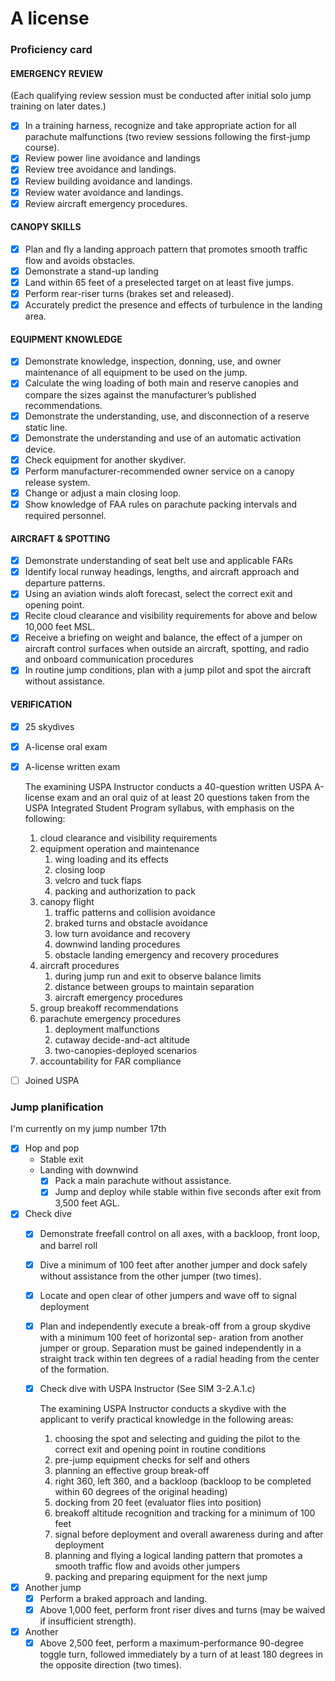 # A license

### Proficiency card

#### EMERGENCY REVIEW

(Each qualifying review session must be conducted after initial solo jump training on later dates.)

* [x] In a training harness, recognize and take appropriate action for all parachute malfunctions (two review sessions following the first-jump course).
* [x] Review power line avoidance and landings
* [x] Review tree avoidance and landings.
* [x] Review building avoidance and landings.
* [x] Review water avoidance and landings.
* [x] Review aircraft emergency procedures.

#### CANOPY SKILLS

* [x] Plan and fly a landing approach pattern that promotes smooth traffic flow and avoids obstacles.
* [x] Demonstrate a stand-up landing
* [x] Land within 65 feet of a preselected target on at least five jumps.
* [x] Perform rear-riser turns (brakes set and released).
* [x] Accurately predict the presence and effects of turbulence in the landing area.

#### EQUIPMENT KNOWLEDGE

* [x] Demonstrate knowledge, inspection, donning, use, and owner maintenance of all equipment to be used on the jump.
* [x] Calculate the wing loading of both main and reserve canopies and compare the sizes against the manufacturer’s published recommendations.
* [x] Demonstrate the understanding, use, and disconnection of a reserve static line.
* [x] Demonstrate the understanding and use of an automatic activation device.
* [x] Check equipment for another skydiver.
* [x] Perform manufacturer-recommended owner service on a canopy release system.
* [x] Change or adjust a main closing loop.
* [x] Show knowledge of FAA rules on parachute packing intervals and required personnel.

#### AIRCRAFT & SPOTTING

* [x] Demonstrate understanding of seat belt use and applicable FARs
* [x] Identify local runway headings, lengths, and aircraft approach and departure patterns.
* [x] Using an aviation winds aloft forecast, select the correct exit and opening point.
* [x] Recite cloud clearance and visibility requirements for above and below 10,000 feet MSL.
* [x] Receive a briefing on weight and balance, the effect of a jumper on aircraft control surfaces when outside an aircraft, spotting, and radio and onboard communication procedures
* [x] In routine jump conditions, plan with a jump pilot and spot the aircraft without assistance.

#### VERIFICATION

* [x] 25 skydives
* [x] A-license oral exam
*   [x] A-license written exam

    The examining USPA Instructor conducts a 40-question written USPA A-license exam and an oral quiz of at least 20 questions taken from the USPA Integrated Student Program syllabus, with emphasis on the following:

    1. cloud clearance and visibility requirements
    2. equipment operation and maintenance
       1. wing loading and its effects
       2. closing loop
       3. velcro and tuck flaps
       4. packing and authorization to pack
    3. canopy flight
       1. traffic patterns and collision avoidance
       2. braked turns and obstacle avoidance
       3. low turn avoidance and recovery
       4. downwind landing procedures
       5. obstacle landing emergency and recovery procedures
    4. aircraft procedures
       1. during jump run and exit to observe balance limits
       2. distance between groups to maintain separation
       3. aircraft emergency procedures
    5. group breakoff recommendations
    6. parachute emergency procedures
       1. deployment malfunctions
       2. cutaway decide-and-act altitude
       3. two-canopies-deployed scenarios
    7. accountability for FAR compliance
* [ ] Joined USPA

### Jump planification

I'm currently on my jump number 17th

* [x] Hop and pop
  * Stable exit
  * Landing with downwind
    * [x] Pack a main parachute without assistance.
    * [x] Jump and deploy while stable within five seconds after exit from 3,500 feet AGL.
* [x] Check dive
  * [x] Demonstrate freefall control on all axes, with a backloop, front loop, and barrel roll
  * [x] Dive a minimum of 100 feet after another jumper and dock safely without assistance from the other jumper (two times).
  * [x] Locate and open clear of other jumpers and wave off to signal deployment
  * [x] Plan and independently execute a break-off from a group skydive with a minimum 100 feet of horizontal sep- aration from another jumper or group. Separation must be gained independently in a straight track within ten degrees of a radial heading from the center of the formation.
  *   [x] Check dive with USPA Instructor (See SIM 3-2.A.1.c)

      The examining USPA Instructor conducts a skydive with the applicant to verify practical knowledge in the following areas:

      1. choosing the spot and selecting and guiding the pilot to the correct exit and opening point in routine conditions
      2. pre-jump equipment checks for self and others
      3. planning an effective group break-off
      4. right 360, left 360, and a backloop (backloop to be completed within 60 degrees of the original heading)
      5. docking from 20 feet (evaluator flies into position)
      6. breakoff altitude recognition and tracking for a minimum of 100 feet
      7. signal before deployment and overall awareness during and after deployment
      8. planning and flying a logical landing pattern that promotes a smooth traffic flow and avoids other jumpers
      9. packing and preparing equipment for the next jump
* [x] Another jump
  * [x] Perform a braked approach and landing.
  * [x] Above 1,000 feet, perform front riser dives and turns (may be waived if insufficient strength).
* [x] Another
  * [x] Above 2,500 feet, perform a maximum-performance 90-degree toggle turn, followed immediately by a turn of at least 180 degrees in the opposite direction (two times).
